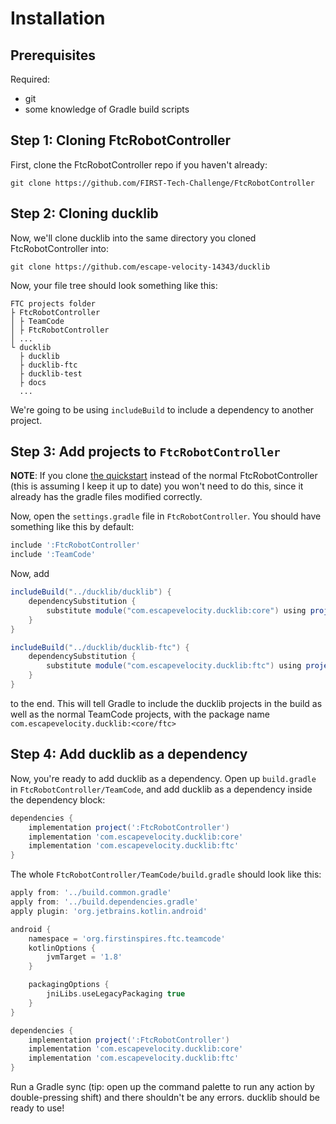 # Installation

## Prerequisites

Required:

* git
* some knowledge of Gradle build scripts

## Step 1: Cloning FtcRobotController

First, clone the FtcRobotController repo if you haven't already:

```shell
git clone https://github.com/FIRST-Tech-Challenge/FtcRobotController
```

## Step 2: Cloning ducklib

Now, we'll clone ducklib into the same directory you cloned FtcRobotController into:

```shell
git clone https://github.com/escape-velocity-14343/ducklib
```

Now, your file tree should look something like this:

```
FTC projects folder
├ FtcRobotController
│ ├ TeamCode
│ ├ FtcRobotController
│ ...
└ ducklib
  ├ ducklib
  ├ ducklib-ftc
  ├ ducklib-test
  ├ docs
  ...
```

We're going to be using `includeBuild` to include a dependency to another project.

## Step 3: Add projects to `FtcRobotController`

**NOTE**:
If you clone [the quickstart](https://github.com/escape-velocity-14343/ducklib-quickstart) instead of the normal FtcRobotController
(this is assuming I keep it up to date)
you won't need to do this,
since it already has the gradle files modified correctly.

Now, open the `settings.gradle` file in `FtcRobotController`.
You should have something like this by default:

```groovy
include ':FtcRobotController'
include ':TeamCode'
```

Now, add

```groovy
includeBuild("../ducklib/ducklib") {
    dependencySubstitution {
        substitute module("com.escapevelocity.ducklib:core") using project(":")
    }
}

includeBuild("../ducklib/ducklib-ftc") {
    dependencySubstitution {
        substitute module("com.escapevelocity.ducklib:ftc") using project(":")
    }
}
```

to the end.
This will tell Gradle to include the ducklib projects in the build as well as the normal TeamCode projects,
with the package name `com.escapevelocity.ducklib:<core/ftc>`

## Step 4: Add ducklib as a dependency

Now, you're ready to add ducklib as a dependency.
Open up `build.gradle` in `FtcRobotController/TeamCode`,
and add ducklib as a dependency inside the dependency block:

```groovy
dependencies {
    implementation project(':FtcRobotController')
    implementation 'com.escapevelocity.ducklib:core'
    implementation 'com.escapevelocity.ducklib:ftc'
}
```

The whole `FtcRobotController/TeamCode/build.gradle` should look like this:

```groovy
apply from: '../build.common.gradle'
apply from: '../build.dependencies.gradle'
apply plugin: 'org.jetbrains.kotlin.android'

android {
    namespace = 'org.firstinspires.ftc.teamcode'
    kotlinOptions {
        jvmTarget = '1.8'
    }

    packagingOptions {
        jniLibs.useLegacyPackaging true
    }
}

dependencies {
    implementation project(':FtcRobotController')
    implementation 'com.escapevelocity.ducklib:core'
    implementation 'com.escapevelocity.ducklib:ftc'
}
```

Run a Gradle sync
(tip: open up the command palette to run any action by double-pressing shift)
and there shouldn't be any errors.
ducklib should be ready to use!
